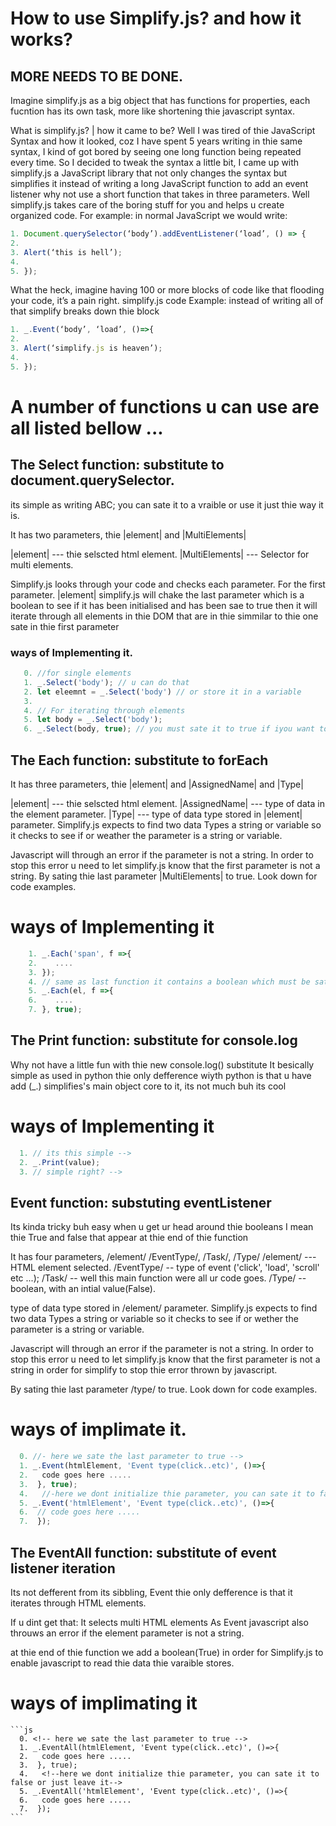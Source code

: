 <!-- 
I am Kato isa creater of simplify.js
Adress: Uganda, Kampala, Sseguku/Fort.
webste: https://katoisa256.ga.
google: katoisa256.
whatsApp: +256705207718.
I mainly use whatsApp, coz its easy for me to comunicate with people.
If you wanna become a contributer or wnna work on sme other.
Project contact methrough whatsApp ....
 -->

# How to use Simplify.js? and how it works?
## MORE NEEDS TO BE DONE.
Imagine simplify.js as a big object that has functions for properties, each fucntion has its own task,
more like shortening thie javascript syntax.

What is simplify.js? | how it came to be?
Well I was tired of thie JavaScript Syntax and how it looked, coz I have spent 5 years writing in thie same syntax, I kind of got bored by seeing one long function being repeated every time.
So I decided to tweak the syntax a little bit, I came up with simplify.js a JavaScript library that not only changes the syntax but simplifies it instead of writing a long JavaScript function to add an event listener why not use a short function that takes in three parameters.
Well simplify.js takes care of the boring stuff for you and helps u create organized code.
For example: in normal JavaScript we would write:
```js  
1. Document.querySelector(‘body’).addEventListener(‘load’, () => {
2. 
3. Alert(‘this is hell’);
4. 
5. });
```
What the heck, imagine having 100 or more blocks of code like that flooding your code, it’s a pain right.
simplify.js code Example: instead of writing all of that simplify breaks down thie block

```js
1. _.Event(‘body’, ‘load’, ()=>{
2. 
3. Alert(‘simplify.js is heaven’);
4. 
5. });
```
# A number of functions u can use are all listed bellow ...

  ## The Select function: substitute to document.querySelector. <!-- document.querySelector('body') -->
its simple as writing ABC;
you can sate it to a vraible or use it just thie way it is.

It has two parameters, thie |element| and |MultiElements|

|element| --- thie selscted html element.
|MultiElements| --- Selector for multi elements.

Simplify.js looks through your code and checks each parameter.
For the first parameter.
|element| simplify.js will chake the last parameter which is 
a boolean to see if it has been initialised and has been sae to true
then it will iterate through all elements in thie DOM that are in thie simmilar to
thie one sate in thie first parameter
     
     
   ### ways of Implementing it.
```js
   0. //for single elements
   1. _.Select('body'); // u can do that
   2. let eleemnt = _.Select('body') // or store it in a variable 
   3. 
   4. // For iterating through elements 
   5. let body = _.Select('body');
   6. _.Select(body, true); // you must sate it to true if iyou want to select mutiple elements -->
```
  ## The Each function: substitute to forEach <!-- document.querySelector('span').forEach(f =>{ ... }) -->
It has three parameters, thie |element| and |AssignedName| and |Type|

|element| --- thie selscted html element.
|AssignedName| --- type of data in the element parameter.
|Type| --- type of data type stored in |element| parameter.
Simplify.js expects to find two data Types a string or variable 
so it checks to see if or weather the parameter is a string or variable.

Javascript will through an error if the parameter is not
a string.
In order to stop this error u need to let simplify.js know
that the first parameter is not a string.
By sating thie last parameter |MultiElements| to true.
Look down for code examples.

  # ways of Implementing it
  ```js
      1. _.Each('span', f =>{
      2.    ....
      3. });
      4. // same as last function it contains a boolean which must be sate to true if the lement is not a string-->
      5. _.Each(el, f =>{
      6.    ....
      7. }, true);
  ```
  ## The Print function: substitute for console.log
Why not have a little fun with thie new console.log() substitute
It besically simple as used in python thie only defference wiyth python 
is that u have add (_.) simplifies's main object core to it,
its not much buh its cool
  # ways of Implementing it
  ```js
    1. // its this simple --> 
    2. _.Print(value);
    3. // simple right? -->
  ```
  ## Event function: substuting eventListener
Its kinda tricky buh easy when u get ur head around thie booleans
I mean thie True and false that appear at thie end of thie function

It has four parameters, /element/ /EventType/, /Task/, /Type/
/element/ --- HTML element selected.
/EventType/ -- type of event ('click', 'load', 'scroll' etc ...);
/Task/ -- well this main function were all ur code goes.
/Type/ -- boolean, with an intial value(False).

type of data type stored in /element/ parameter.
Simplify.js expects to find two data Types a string or variable 
so it checks to see if or wether the parameter is a string or variable.

Javascript will through an error if the parameter is not
a string.
In order to stop this error u need to let simplify.js know
that the first parameter is not a string in order for simplify
to stop thie error thrown by javascript.

By sating thie last parameter /type/ to true.
Look down for code examples.
   # ways of implimate it.
   ```js
     0. //- here we sate the last parameter to true -->
     1. _.Event(htmlElement, 'Event type(click..etc)', ()=>{
     2.   code goes here .....
     3.  }, true); 
     4.   //-here we dont initialize thie parameter, you can sate it to false or just leave it-->
     5. _.Event('htmlElement', 'Event type(click..etc)', ()=>{
     6.  // code goes here .....
     7.  });
  ``` 
  ## The EventAll function: substitute of event listener iteration
Its not defferent from its sibbling, Event thie only defference is
that it iterates through HTML elements.

If u dint get that: It selects multi HTML elements
As Event javascript also throuws an error if the element 
parameter is not a string.

at thie end of thie function we add a boolean(True) in
order for Simplify.js to enable javascript to read thie 
data thie varaible stores.

  # ways of implimating it
    ```js
      0. <!-- here we sate the last parameter to true -->
      1. _.EventAll(htmlElement, 'Event type(click..etc)', ()=>{
      2.   code goes here .....
      3.  }, true); 
      4.   <!--here we dont initialize thie parameter, you can sate it to false or just leave it-->
      5. _.EventAll('htmlElement', 'Event type(click..etc)', ()=>{
      6.   code goes here .....
      7.  });
    ```